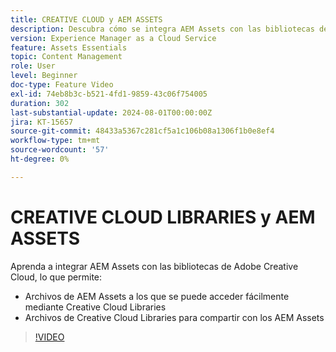 ```yaml
---
title: CREATIVE CLOUD y AEM ASSETS
description: Descubra cómo se integra AEM Assets con las bibliotecas de Adobe Creative Cloud.
version: Experience Manager as a Cloud Service
feature: Assets Essentials
topic: Content Management
role: User
level: Beginner
doc-type: Feature Video
exl-id: 74eb8b3c-b521-4fd1-9859-43c06f754005
duration: 302
last-substantial-update: 2024-08-01T00:00:00Z
jira: KT-15657
source-git-commit: 48433a5367c281cf5a1c106b08a1306f1b0e8ef4
workflow-type: tm+mt
source-wordcount: '57'
ht-degree: 0%

---
```



# CREATIVE CLOUD LIBRARIES y AEM ASSETS

Aprenda a integrar AEM Assets con las bibliotecas de Adobe Creative Cloud, lo que permite:

+ Archivos de AEM Assets a los que se puede acceder fácilmente mediante Creative Cloud Libraries
+ Archivos de Creative Cloud Libraries para compartir con los AEM Assets

>[!VIDEO](https://video.tv.adobe.com/v/3444011?quality=12&learn=on&captions=spa)
